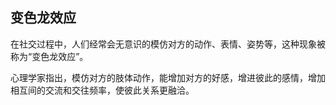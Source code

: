 ## 变色龙效应

在社交过程中，人们经常会无意识的模仿对方的动作、表情、姿势等，这种现象被称为“变色龙效应”。

心理学家指出，模仿对方的肢体动作，能增加对方的好感，增进彼此的感情，增加相互间的交流和交往频率，使彼此关系更融洽。
